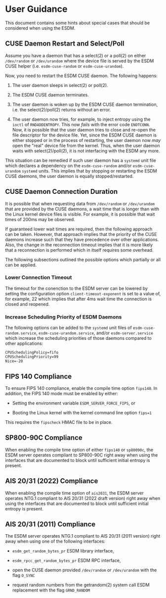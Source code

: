 # User Guidance

This document contains some hints about special cases that should be considered
when using the ESDM.

## CUSE Daemon Restart and Select/Poll

Assume you have a daemon that has a select(2) or a poll(2) on either
`/dev/random` or `/dev/urandom` where the device file is served by the ESDM
CUSE helper (i.e. `esdm-cuse-random` or `esdm-cuse-urandom`).

Now, you need to restart the ESDM CUSE daemon. The following happens:

1. The user daemon sleeps in select(2) or poll(2).

2. The ESDM CUSE daemon terminates.

3. The user daemon is woken up by the ESDM CUSE daemon termination, i.e. the
   select(2)/poll(2) returns without an error.

4. The user daemon now tries, for example, to inject entropy using the `ioctl`
   of `RNDADDENTROPY`. This now *fails* with the error code `ENOTCONN`. Now,
   it is possible that the user daemon tries to close and re-open the file
   descriptor for the device file. Yet, since the ESDM CUSE daemon is
   either stopped or in the process of restarting, the user daemon now *may*
   open the "real" device file from the kernel. Thus, when the user daemon
   waits with select(2)/poll(2), it is not interfacing with the ESDM any more.

This situation can be remedied if such user daemon has a `systemd` unit file
which declares a dependency on the `esdm-cuse-random` and/or `esdm-cuse-urandom`
`systemd` units. This implies that by stopping or restarting the ESDM CUSE
daemons, the user daemon is equally stopped/restarted.

## CUSE Daemon Connection Duration

It is possible that when requesting data from `/dev/random` or `/dev/urandom`
that are provided by the CUSE daemons, a wait time that is longer than with
the Linux kernel device files is visible. For example, it is possible that
wait times of 200ms may be observed.

If guaranteed lower wait times are required, then the following approach
can be taken. However, that approach implies that the priority of the CUSE
daemons increase such that they have precedence over other applications. Also,
the change in the reconnection timeout implies that it is more likely that
a reconnection is performed which in itself requires some overhead.

The following subsections outlined the possible options which partially or
all can be applied.

### Lower Connection Timeout

The timeout for the conenction to the ESDM server can be lowered by setting
the configuration option `client-timeout-exponent` is set to a value of,
for example, 22 which implies that after 4ms wait time the connection is
closed and reopened.

### Increase Scheduling Priority of ESDM Daemons

The following options can be added to the `systemd` unit files of
`esdm-cuse-random.service`, `esdm-cuse-urandom.service`, and/or
`esdm-server.service` which increase the scheduling priorities of those
daemons compared to other applications:

```
CPUSchedulingPolicy=fifo
CPUSchedulingPriority=99
Nice=-20
```
## FIPS 140 Compliance

To ensure FIPS 140 compliance, enable the compile time option `fips140`.
In addition, the FIPS 140 mode must be enabled by either:

* Setting the environment variable `ESDM_SERVER_FORCE_FIPS`, or

* Booting the Linux kernel with the kernel command line option `fips=1`

This requires the `fipscheck` HMAC file to be in place.

## SP800-90C Compliance

When enabling the compile time option of either `fips140` or `sp80090c`,
the ESDM server operates compliant to SP800-90C right away when using the
interfaces that are documented to block until sufficient initial entropy
is present.

## AIS 20/31 (2022) Compliance

When enabling the compile time option of `ais2031`, the ESDM server
operates NTG.1 compliant to AIS 20/31 (2022 draft version) right away when using
the interfaces that are documented to block until sufficient initial entropy
is present.

## AIS 20/31 (2011) Compliance

The ESDM server operates NTG.1 compliant to AIS 20/31 (2011 version)
right away when using one of the following interfaces:

* `esdm_get_random_bytes_pr` ESDM library interface,

* `esdm_rpcc_get_random_bytes_pr` ESDM RPC interface,

* open the CUSE daemon provided `/dev/random` or `/dev/urandom` with the flag
  `O_SYNC`

* request random numbers from the getrandom(2) system call ESDM replacement
  with the flag `GRND_RANDOM`

